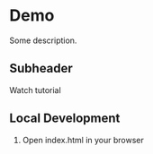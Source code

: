 # Demo

Some description.

## Subheader

Watch tutorial

## Local Development

1. Open index.html in your browser
